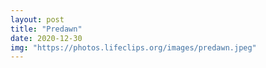 ```yaml
---
layout: post
title: "Predawn"
date: 2020-12-30 
img: "https://photos.lifeclips.org/images/predawn.jpeg"
---
```

